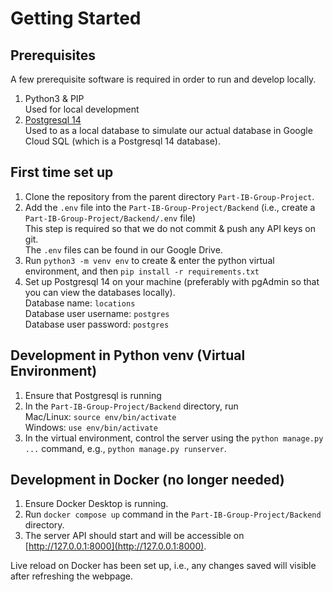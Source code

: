 # Getting Started

## Prerequisites

A few prerequisite software is required in order to run and develop locally.

1. Python3 & PIP\
   Used for local development
2. [Postgresql 14](https://www.postgresql.org/download/)\
  Used to as a local database to simulate our actual database in Google Cloud SQL (which is a Postgresql 14 database).

## First time set up
1. Clone the repository from the parent directory `Part-IB-Group-Project`. 
2. Add the `.env` file into the `Part-IB-Group-Project/Backend` (i.e., create a `Part-IB-Group-Project/Backend/.env` file)\
   This step is required so that we do not commit & push any API keys on git.\
   The `.env` files can be found in our Google Drive.
3. Run `python3 -m venv env` to create & enter the python virtual environment, and then `pip install -r requirements.txt`
4. Set up Postgresql 14 on your machine (preferably with pgAdmin so that you can view the databases locally).\
   Database name: `locations`\
   Database user username: `postgres`\
   Database user password: `postgres`

## Development in Python venv (Virtual Environment)
1. Ensure that Postgresql is running
2. In the `Part-IB-Group-Project/Backend` directory, run\
   Mac/Linux: `source env/bin/activate`\
   Windows: `use env/bin/activate`
3. In the virtual environment, control the server using the `python manage.py ...` command, e.g., `python manage.py runserver`.

## Development in Docker (**no longer needed**)
1. Ensure Docker Desktop is running.
2. Run `docker compose up` command in the `Part-IB-Group-Project/Backend` directory.
3. The server API should start and will be accessible on [http://127.0.0.1:8000](http://127.0.0.1:8000). 

Live reload on Docker has been set up, i.e., any changes saved will visible after refreshing the webpage.
